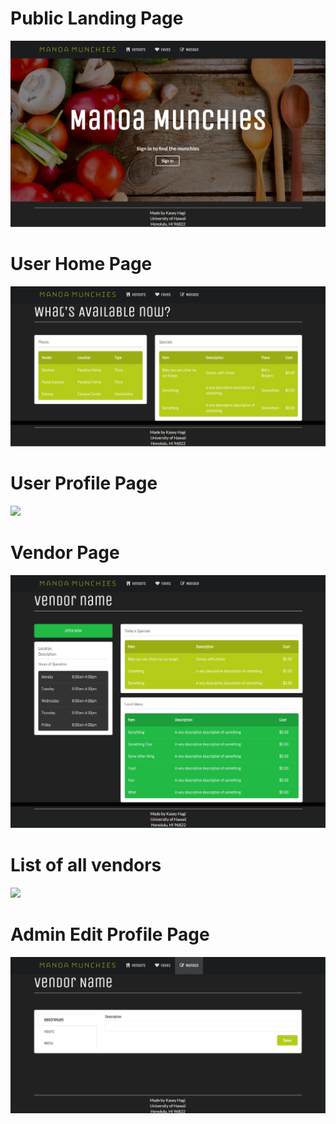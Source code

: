 # Public Landing Page
<img class="ui medium right floated image" src="https://github.com/kaseyhagi/final-project-mockup/blob/master/doc/public-landing-page.JPG">

# User Home Page
<img class="ui medium right floated image" src="https://github.com/kaseyhagi/final-project-mockup/blob/master/doc/user-home-page.JPG">

# User Profile Page

<img class="ui medium right floated image" src="https://github.com/kaseyhagi/final-project-mockup/blob/master/doc/user-profile-page.JPG">

# Vendor Page
<img class="ui medium right floated image" src="https://github.com/kaseyhagi/final-project-mockup/blob/master/doc/vendor-page.JPG">

# List of all vendors
<img class="ui medium right floated image" src="https://github.com/kaseyhagi/final-project-mockup/blob/master/doc/list-of-vendors-page.JPG">

# Admin Edit Profile Page
<img class="ui medium right floated image" src="https://github.com/kaseyhagi/final-project-mockup/blob/master/doc/admin-profile-page.JPG">


